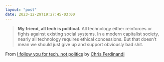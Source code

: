 ```yaml
---
layout: "post"
date: 2023-12-29T19:27:45-03:00
---
```


> **My friend, all tech is political.** All technology either reinforces or fights against existing social systems.
> In a modern capitalist society, nearly all technology requires ethical concessions. But that doesn’t mean we should just give up and support obviously bad shit.

From [I follow you for tech, not politics](https://gomakethings.com/i-follow-you-for-tech-not-politics/) by [Chris Ferdinandi](https://gomakethings.com/)
